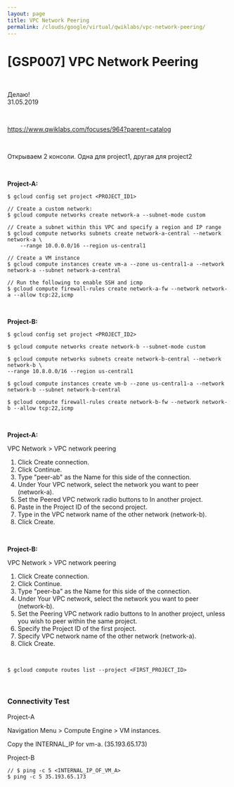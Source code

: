 ```yaml
---
layout: page
title: VPC Network Peering
permalink: /clouds/google/virtual/qwiklabs/vpc-network-peering/
---
```


# [GSP007] VPC Network Peering


<br/>

Делаю!  
31.05.2019

<br/>

https://www.qwiklabs.com/focuses/964?parent=catalog

<br/>

Открываем 2 консоли. 
Одна для project1, другая для project2


<br/>

**Project-A:**

    $ gcloud config set project <PROJECT_ID1>

    // Create a custom network:
    $ gcloud compute networks create network-a --subnet-mode custom

    // Create a subnet within this VPC and specify a region and IP range
    $ gcloud compute networks subnets create network-a-central --network network-a \
        --range 10.0.0.0/16 --region us-central1

    // Create a VM instance
    $ gcloud compute instances create vm-a --zone us-central1-a --network network-a --subnet network-a-central

    // Run the following to enable SSH and icmp
    $ gcloud compute firewall-rules create network-a-fw --network network-a --allow tcp:22,icmp


<br/>

**Project-B:**

    $ gcloud config set project <PROJECT_ID2>

    $ gcloud compute networks create network-b --subnet-mode custom

    $ gcloud compute networks subnets create network-b-central --network network-b \
    --range 10.8.0.0/16 --region us-central1

    $ gcloud compute instances create vm-b --zone us-central1-a --network network-b --subnet network-b-central

    $ gcloud compute firewall-rules create network-b-fw --network network-b --allow tcp:22,icmp



<br/>

**Project-A:**

VPC Network > VPC network peering

1. Click Create connection.
2. Click Continue.
3. Type "peer-ab" as the Name for this side of the connection.
4. Under Your VPC network, select the network you want to peer (network-a).
5. Set the Peered VPC network radio buttons to In another project.
6. Paste in the Project ID of the second project.
7. Type in the VPC network name of the other network (network-b).
8. Click Create.


<br/>

**Project-B:**

VPC Network > VPC network peering

1. Click Create connection.
2. Click Continue.
3. Type "peer-ba" as the Name for this side of the connection.
4. Under Your VPC network, select the network you want to peer (network-b).
5. Set the Peering VPC network radio buttons to In another project, unless you wish to peer within the same project.
6. Specify the Project ID of the first project.
7. Specify VPC network name of the other network (network-a).
8. Click Create.

<br/>

    $ gcloud compute routes list --project <FIRST_PROJECT_ID>

<br/>

### Connectivity Test

Project-A

Navigation Menu > Compute Engine > VM instances.

Copy the INTERNAL_IP for vm-a. (35.193.65.173)


Project-B

    // $ ping -c 5 <INTERNAL_IP_OF_VM_A>
    $ ping -c 5 35.193.65.173